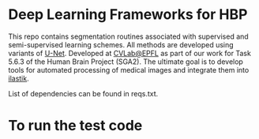# Deep Learning Frameworks for HBP

This repo contains segmentation routines associated with supervised and semi-supervised learning schemes. All methods are developed using variants of [U-Net](https://lmb.informatik.uni-freiburg.de/people/ronneber/u-net/). Developed at [CVLab@EPFL](https://cvlab.epfl.ch/) as part of our work for Task 5.6.3 of the Human Brain Project (SGA2). The ultimate goal is to develop tools for automated processing of medical images and integrate them into [ilastik](ilastik.org).

List of dependencies can be found in reqs.txt.

# To run the test code


